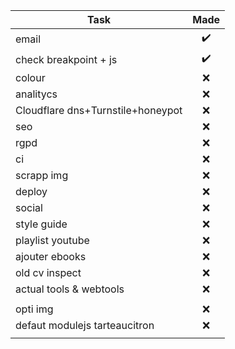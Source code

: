 | Task | Made |
|--|:-:|
| email | :heavy_check_mark: |
| check breakpoint + js | :heavy_check_mark: |
| colour | :x: |
| analitycs | :x: |
| Cloudflare dns+Turnstile+honeypot | :x: |
| seo | :x: |
| rgpd | :x: |
| ci | :x: |
| scrapp img | :x: |
| deploy | :x: |
| social | :x: |
| style guide | :x: |
| playlist youtube | :x: |
| ajouter ebooks | :x: |
| old cv inspect | :x: |
| actual tools & webtools | :x: |
| |  |
| opti img | :x: |
| defaut modulejs tarteaucitron | :x: |
|  |  |